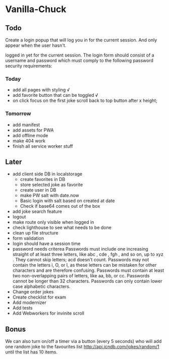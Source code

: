 # Vanilla-Chuck

## Todo


Create a login popup that will log you in for the current session. And only appear when the user hasn't.

logged in yet for the current session.
The login form should consist of a username and password which must comply to the following password
security requirements:


### Today
- add all pages with styling √
- add favorite button that can be toggled √
- on click focus on the first joke
  scroll back to top button after x height;

### Tomorrow
- add manifest 
- add assets for PWA
- add offline mode
- make 404 work
- finish all service worker stuff

## Later
- add client side DB in localstorage
    - create favorites in DB
    - store selected joke as favorite
    - create user in DB 
    - make PW salt with date.now
    - Basic login with salt based on created at date
    - Check if base64 comes out of the box
- add joke search feature
- logout
- make route only visible when logged in
- check lighthouse to see what needs to be done
- clean up file structure
- form validation
- login should have a session time
- password needs criterea
    Passwords must include one increasing straight of at least three letters, like abc , cde , fgh ,
    and so on, up to xyz . They cannot skip letters; acd doesn't count.
    Passwords may not contain the letters i, O, or l, as these letters can be mistaken for other characters
    and are therefore confusing.
    Passwords must contain at least two non-overlapping pairs of letters, like aa, bb, or cc.
    Passwords cannot be longer than 32 characters.
    Passwords can only contain lower case alphabetic characters.
- Change order jokes
- Create checklist for exam
- Add modernizer 
- Add tests
- Add Webworkers for invinite scroll


## Bonus

We can also turn on/off a timer via a button (every 5 seconds) who will add one random joke to the
favourites list http://api.icndb.com/jokes/random/1 until the list has 10 items.


